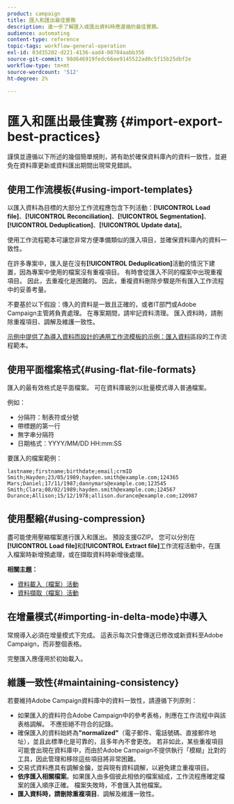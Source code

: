 ```yaml
---
product: campaign
title: 匯入和匯出最佳實務
description: 進一步了解匯入或匯出資料時應遵循的最佳實務。
audience: automating
content-type: reference
topic-tags: workflow-general-operation
exl-id: 03d35202-d221-4136-aad4-00704aabb356
source-git-commit: 98d646919fedc66ee9145522ad0c5f15b25dbf2e
workflow-type: tm+mt
source-wordcount: '512'
ht-degree: 2%

---
```


# 匯入和匯出最佳實務 {#import-export-best-practices}

謹慎並遵循以下所述的幾個簡單規則，將有助於確保資料庫內的資料一致性，並避免在資料庫更新或資料匯出期間出現常見錯誤。

## 使用工作流模板{#using-import-templates}

以匯入資料為目標的大部分工作流程應包含下列活動：**[!UICONTROL Load file]**、**[!UICONTROL Reconciliation]**、**[!UICONTROL Segmentation]**、**[!UICONTROL Deduplication]**、**[!UICONTROL Update data]**。

使用工作流程範本可讓您非常方便準備類似的匯入項目，並確保資料庫內的資料一致性。

在許多專案中，匯入是在沒有&#x200B;**[!UICONTROL Deduplication]**&#x200B;活動的情況下建置，因為專案中使用的檔案沒有重複項目。 有時會從匯入不同的檔案中出現重複項目。 因此，去重複化是困難的。 因此，重複資料刪除步驟是所有匯入工作流程中的妥善考量。

不要基於以下假設：傳入的資料是一致且正確的，或者IT部門或Adobe Campaign主管將負責處理。 在專案期間，請牢記資料清理。 匯入資料時，請刪除重複項目、調解及維護一致性。

[示例中提供了為導入資料而設計的通用工作流模板的示例：匯入資料](../../platform/using/creating-import-export-templates.md)區段的工作流程範本。

## 使用平面檔案格式{#using-flat-file-formats}

匯入的最有效格式是平面檔案。 可在資料庫級別以批量模式導入普通檔案。

例如：

* 分隔符：制表符或分號
* 帶標題的第一行
* 無字串分隔符
* 日期格式：YYYY/MM/DD HH:mm:SS

要匯入的檔案範例：

```
lastname;firstname;birthdate;email;crmID
Smith;Hayden;23/05/1989;hayden.smith@example.com;124365
Mars;Daniel;17/11/1987;dannymars@example.com;123545
Smith;Clara;08/02/1989;hayden.smith@example.com;124567
Durance;Allison;15/12/1978;allison.durance@example.com;120987
```

## 使用壓縮{#using-compression}

盡可能使用壓縮檔案進行匯入和匯出。 預設支援GZIP。 您可以分別在&#x200B;**[!UICONTROL Load file]**&#x200B;和&#x200B;**[!UICONTROL Extract file]**&#x200B;工作流程活動中，在匯入檔案時新增預處理，或在擷取資料時新增後處理。

**相關主題：**

* [資料載入（檔案）活動](../../workflow/using/data-loading--file-.md)
* [資料擷取（檔案）活動](../../workflow/using/extraction--file-.md)

## 在增量模式{#importing-in-delta-mode}中導入

常規導入必須在增量模式下完成。 這表示每次只會傳送已修改或新資料至Adobe Campaign，而非整個表格。

完整匯入應僅用於初始載入。

## 維護一致性{#maintaining-consistency}

若要維持Adobe Campaign資料庫中的資料一致性，請遵循下列原則：

* 如果匯入的資料符合Adobe Campaign中的參考表格，則應在工作流程中與該表格調解。 不應拒絕不符合的記錄。
* 確保匯入的資料始終為&#x200B;**&quot;normalized&quot;**（電子郵件、電話號碼、直接郵件地址），並且此標準化是可靠的，且多年內不會更改。 若非如此，某些重複項目可能會出現在資料庫中，而由於Adobe Campaign不提供執行「模糊」比對的工具，因此管理和移除這些項目將非常困難。
* 交易式資料應具有調解金鑰，並與現有資料調解，以避免建立重複項目。
* **依序匯入相關檔案**。如果匯入由多個彼此相依的檔案組成，工作流程應確定檔案的匯入順序正確。 檔案失敗時，不會匯入其他檔案。
* **匯入資料時，請刪除重複項目**、調解及維護一致性。
